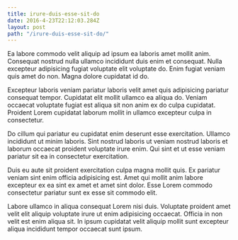 ```yaml
---
title: irure-duis-esse-sit-do
date: 2016-4-23T22:12:03.284Z
layout: post
path: "/irure-duis-esse-sit-do/"
---
```


Ea labore commodo velit aliquip ad ipsum ea laboris amet mollit anim. Consequat nostrud nulla ullamco incididunt duis enim et consequat. Nulla excepteur adipisicing fugiat voluptate elit voluptate do. Enim fugiat veniam quis amet do non. Magna dolore cupidatat id do.

Excepteur laboris veniam pariatur laboris velit amet quis adipisicing pariatur consequat tempor. Cupidatat elit mollit ullamco ea aliqua do. Veniam occaecat voluptate fugiat est aliqua sit non anim ex do culpa cupidatat. Proident Lorem cupidatat laborum mollit in ullamco excepteur culpa in consectetur.

Do cillum qui pariatur eu cupidatat enim deserunt esse exercitation. Ullamco incididunt ut minim laboris. Sint nostrud laboris ut veniam nostrud laboris et laborum occaecat proident voluptate irure enim. Qui sint et ut esse veniam pariatur sit ea in consectetur exercitation.

Duis eu aute sit proident exercitation culpa magna mollit quis. Ex pariatur veniam sint enim officia adipisicing est. Amet qui mollit anim labore excepteur ex ea sint ex amet et amet sint dolor. Esse Lorem commodo consectetur pariatur sunt ex esse sit commodo elit.

Labore ullamco in aliqua consequat Lorem nisi duis. Voluptate proident amet velit elit aliquip voluptate irure ut enim adipisicing occaecat. Officia in non velit est enim aliqua sit. In ipsum cupidatat velit aliquip mollit sunt excepteur aliqua incididunt tempor occaecat sunt ipsum.
